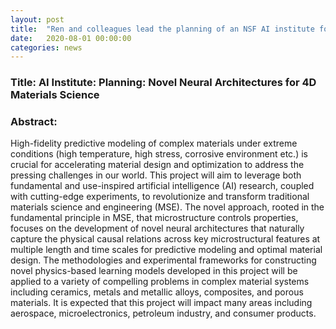```yaml
---
layout: post
title:  "Ren and colleagues lead the planning of an NSF AI institute for 4D materials discovery"
date:   2020-08-01 00:00:00
categories: news
---
```


### Title: AI Institute: Planning: Novel Neural Architectures for 4D Materials Science

### Abstract:
High-fidelity predictive modeling of complex materials under extreme conditions (high temperature, high stress, corrosive environment etc.) is crucial for accelerating material design and optimization to address the pressing challenges in our world. This project will aim to leverage both fundamental and use-inspired artificial intelligence (AI) research, coupled with cutting-edge experiments, to revolutionize and transform traditional materials science and engineering (MSE). The novel approach, rooted in the fundamental principle in MSE, that microstructure controls properties, focuses on the development of novel neural architectures that naturally capture the physical causal relations across key microstructural features at multiple length and time scales for predictive modeling and optimal material design. The methodologies and experimental frameworks for constructing novel physics-based learning models developed in this project will be applied to a variety of compelling problems in complex material systems including ceramics, metals and metallic alloys, composites, and porous materials. It is expected that this project will impact many areas including aerospace, microelectronics, petroleum industry, and consumer products.